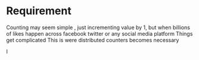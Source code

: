 # Requirement

Counting may seem simple , just incrementing value by 1, but when billions of likes happen across facebook  twitter or any social media platform Things get complicated This is were distributed counters becomes necessary

I


